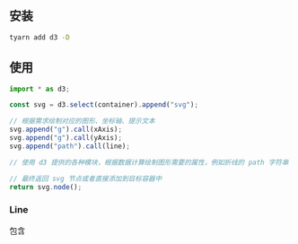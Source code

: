 ## 安装

```sh
tyarn add d3 -D
```

## 使用
```javascript
import * as d3;

const svg = d3.select(container).append("svg");

// 根据需求绘制对应的图形、坐标轴、提示文本
svg.append("g").call(xAxis);
svg.append("g").call(yAxis);
svg.append("path").call(line);

// 使用 d3 提供的各种模块，根据数据计算绘制图形需要的属性，例如折线的 path 字符串

// 最终返回 svg 节点或者直接添加到目标容器中
return svg.node();
```

### Line

包含 